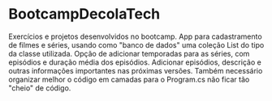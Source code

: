 # BootcampDecolaTech
Exercícios e projetos desenvolvidos no bootcamp.
App para cadastramento de filmes e séries, usando como "banco de dados" uma coleção List<T> do tipo da classe utilizada. Opção de adicionar temporadas para as séries, com episódios
e duração média dos episódios. Adicionar episódios, descrição e outras informações importantes nas próximas versões. Também necessário organizar melhor o código em camadas para o
Program.cs não ficar tão "cheio" de código.
